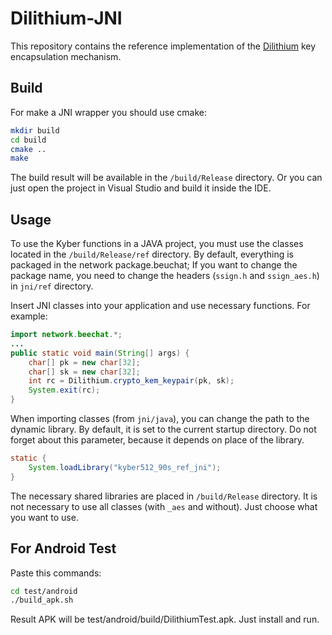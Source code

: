 # Dilithium-JNI

This repository contains the reference implementation of the [Dilithium](https://github.com/pq-crystals/dilithium/) key encapsulation mechanism.

## Build

For make a JNI wrapper you should use cmake:
```sh
mkdir build
cd build
cmake ..
make
```
The build result will be available in the `/build/Release` directory.
Or you can just open the project in Visual Studio and build it inside the IDE.

## Usage

To use the Kyber functions in a JAVA project, you must use the classes located in the `/build/Release/ref` directory.
By default, everything is packaged in the network package.beuchat; If you want to change the package name, you need to change the headers (`ssign.h` and `ssign_aes.h`) in `jni/ref` directory.

Insert JNI classes into your application and use necessary functions. For example:

```java
import network.beechat.*;
...
public static void main(String[] args) {
    char[] pk = new char[32];
    char[] sk = new char[32];
    int rc = Dilithium.crypto_kem_keypair(pk, sk);
    System.exit(rc);
}
```
When importing classes (from `jni/java`), you can change the path to the dynamic library. By default, it is set to the current startup directory. Do not forget about this parameter, because it depends on place of the library.

```java
static {
    System.loadLibrary("kyber512_90s_ref_jni");
}
```

The necessary shared libraries are placed in `/build/Release` directory. It is not necessary to use all classes (with `_aes` and without). Just choose what you want to use.


## For Android Test

Paste this commands:

```bash
cd test/android
./build_apk.sh
```

Result APK will be test/android/build/DilithiumTest.apk.
Just install and run.

